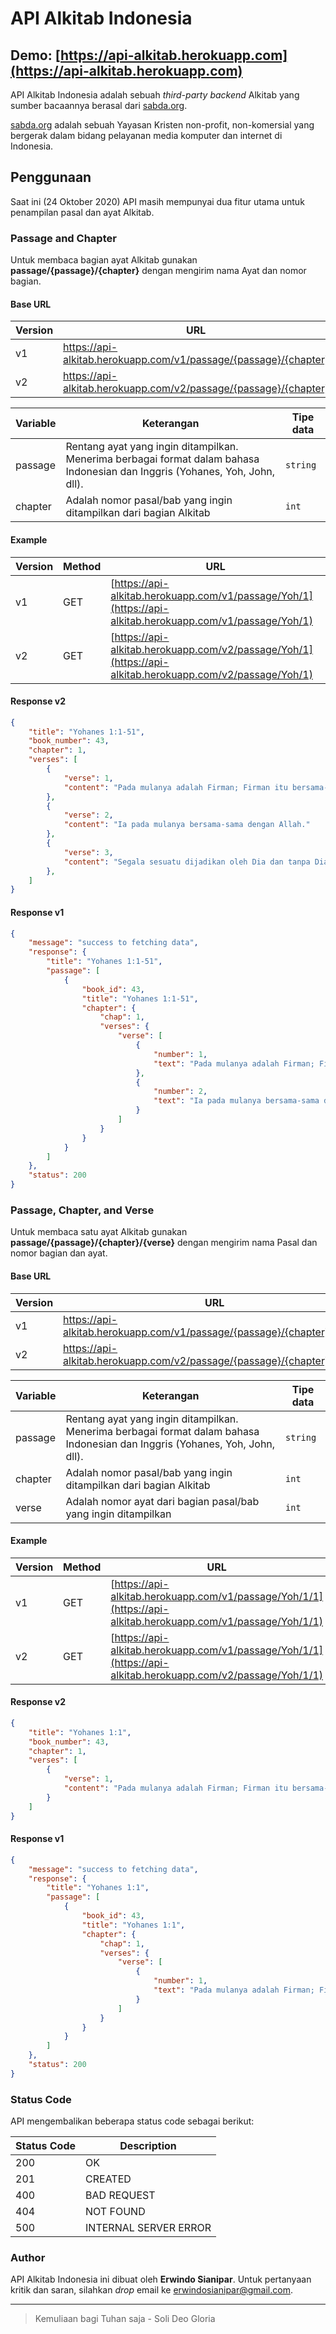 # API Alkitab Indonesia

## Demo: [https://api-alkitab.herokuapp.com](https://api-alkitab.herokuapp.com)

API Alkitab Indonesia adalah sebuah *third-party backend* Alkitab yang sumber bacaannya berasal dari [sabda.org](https://sabda.org).

[sabda.org](https://sabda.org) adalah sebuah Yayasan Kristen non-profit, non-komersial yang bergerak dalam bidang pelayanan media komputer dan internet di Indonesia.

## Penggunaan

Saat ini (24 Oktober 2020) API masih mempunyai dua fitur utama untuk penampilan pasal dan ayat Alkitab.

### Passage and Chapter

Untuk membaca bagian ayat Alkitab gunakan **passage/{passage}/{chapter}** dengan mengirim nama Ayat dan nomor bagian.

#### Base URL

Version | URL
-- | --
v1 | https://api-alkitab.herokuapp.com/v1/passage/{passage}/{chapter}
v2 | https://api-alkitab.herokuapp.com/v2/passage/{passage}/{chapter}

Variable | Keterangan | Tipe data
-- | -- | --
passage | Rentang ayat yang ingin ditampilkan. Menerima berbagai format dalam bahasa Indonesian dan Inggris (Yohanes, Yoh, John, dll). | `string`
chapter | Adalah nomor pasal/bab yang ingin ditampilkan dari bagian Alkitab | `int`

#### Example

Version | Method | URL
-- | -- | --
v1 | GET | [https://api-alkitab.herokuapp.com/v1/passage/Yoh/1](https://api-alkitab.herokuapp.com/v1/passage/Yoh/1)
v2 | GET | [https://api-alkitab.herokuapp.com/v2/passage/Yoh/1](https://api-alkitab.herokuapp.com/v2/passage/Yoh/1)

#### Response v2

```json
{
    "title": "Yohanes 1:1-51",
    "book_number": 43,
    "chapter": 1,
    "verses": [
        {
            "verse": 1,
            "content": "Pada mulanya adalah Firman; Firman itu bersama-sama dengan Allah dan Firman itu adalah Allah."
        },
        {
            "verse": 2,
            "content": "Ia pada mulanya bersama-sama dengan Allah."
        },
        {
            "verse": 3,
            "content": "Segala sesuatu dijadikan oleh Dia dan tanpa Dia tidak ada suatupun yang telah jadi dari segala yang telah dijadikan."
        },
    ]
}
```

#### Response v1

```json
{
    "message": "success to fetching data",
    "response": {
        "title": "Yohanes 1:1-51",
        "passage": [
            {
                "book_id": 43,
                "title": "Yohanes 1:1-51",
                "chapter": {
                    "chap": 1,
                    "verses": {
                        "verse": [
                            {
                                "number": 1,
                                "text": "Pada mulanya adalah Firman; Firman itu bersama-sama dengan Allah dan Firman itu adalah Allah."
                            },
                            {
                                "number": 2,
                                "text": "Ia pada mulanya bersama-sama dengan Allah."
                            }
                        ]
                    }
                }
            }
        ]
    },
    "status": 200
}
```

### Passage, Chapter, and Verse

Untuk membaca satu ayat Alkitab gunakan **passage/{passage}/{chapter}/{verse}** dengan mengirim nama Pasal dan nomor bagian dan ayat.

#### Base URL

Version | URL
-- | --
v1 | https://api-alkitab.herokuapp.com/v1/passage/{passage}/{chapter}/{verse}
v2 | https://api-alkitab.herokuapp.com/v2/passage/{passage}/{chapter}/{verse}

Variable | Keterangan | Tipe data
-- | -- | --
passage | Rentang ayat yang ingin ditampilkan. Menerima berbagai format dalam bahasa Indonesian dan Inggris (Yohanes, Yoh, John, dll). | `string`
chapter | Adalah nomor pasal/bab yang ingin ditampilkan dari bagian Alkitab | `int`
verse | Adalah nomor ayat dari bagian pasal/bab yang ingin ditampilkan | `int`

#### Example

Version | Method | URL
-- | -- | --
v1 | GET | [https://api-alkitab.herokuapp.com/v1/passage/Yoh/1/1](https://api-alkitab.herokuapp.com/v1/passage/Yoh/1/1)
v2 | GET | [https://api-alkitab.herokuapp.com/v1/passage/Yoh/1/1](https://api-alkitab.herokuapp.com/v2/passage/Yoh/1/1)

#### Response v2

```json
{
    "title": "Yohanes 1:1",
    "book_number": 43,
    "chapter": 1,
    "verses": [
        {
            "verse": 1,
            "content": "Pada mulanya adalah Firman; Firman itu bersama-sama dengan Allah dan Firman itu adalah Allah."
        }
    ]
}
```

#### Response v1

```json
{
    "message": "success to fetching data",
    "response": {
        "title": "Yohanes 1:1",
        "passage": [
            {
                "book_id": 43,
                "title": "Yohanes 1:1",
                "chapter": {
                    "chap": 1,
                    "verses": {
                        "verse": [
                            {
                                "number": 1,
                                "text": "Pada mulanya adalah Firman; Firman itu bersama-sama dengan Allah dan Firman itu adalah Allah."
                            }
                        ]
                    }
                }
            }
        ]
    },
    "status": 200
}
```

### Status Code

API mengembalikan beberapa status code sebagai berikut:

Status Code | Description
-- | --
200 | OK
201 | CREATED
400 | BAD REQUEST
404 | NOT FOUND
500 | INTERNAL SERVER ERROR

### Author

API Alkitab Indonesia ini dibuat oleh **Erwindo Sianipar**. Untuk pertanyaan kritik dan saran, silahkan *drop* email ke [erwindosianipar@gmail.com](mailto:erwindosianipar@gmail.com).

---

> Kemuliaan bagi Tuhan saja - Soli Deo Gloria
